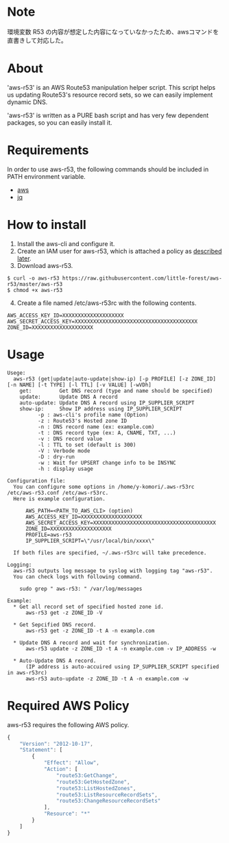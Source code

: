# Note

環境変数 R53 の内容が想定した内容になっていなかったため、awsコマンドを直書きして対応した。


# About

'aws-r53' is an AWS Route53 manipulation helper script.
This script helps us updating Route53's resource record sets, so we can easily implement dynamic DNS.

'aws-r53' is written as a PURE bash script and has very few dependent packages, so you can easily install it.

# Requirements

In order to use aws-r53, the following commands should be included in PATH environment variable. 

* [aws](https://aws.amazon.com/cli/)
* [jq](https://stedolan.github.io/jq/)

# How to install

1. Install the aws-cli and configure it.
2. Create an IAM user for aws-r53, which is attached a policy as [described later](#required-aws-policy).
3. Download aws-r53.

```
$ curl -o aws-r53 https://raw.githubusercontent.com/little-forest/aws-r53/master/aws-r53
$ chmod +x aws-r53
```

4. Create a file named /etc/aws-r53rc with the following contents. 
```
AWS_ACCESS_KEY_ID=XXXXXXXXXXXXXXXXXXXX
AWS_SECRET_ACCESS_KEY=XXXXXXXXXXXXXXXXXXXXXXXXXXXXXXXXXXXXXXXX
ZONE_ID=XXXXXXXXXXXXXXXXXXXX
```


# Usage

```
Usege:
  aws-r53 (get|update|auto-update|show-ip) [-p PROFILE] [-z ZONE_ID] [-n NAME] [-t TYPE] [-l TTL] [-v VALUE] [-wVDh]
    get:         Get DNS record (type and name should be specified)
    update:      Update DNS A record
    auto-update: Update DNS A record using IP_SUPPLIER_SCRIPT
    show-ip:     Show IP address using IP_SUPPLIER_SCRIPT
          -p : aws-cli's profile name (Option)
          -z : Route53's Hosted zone ID
          -n : DNS record name (ex: example.com)
          -t : DNS record type (ex: A, CNAME, TXT, ...)
          -v : DNS record value
          -l : TTL to set (default is 300)
          -V : Verbode mode
          -D : dry-run
          -w : Wait for UPSERT change info to be INSYNC
          -h : display usage

Configuration file:
  You can configure some options in /home/y-komori/.aws-r53rc /etc/aws-r53.conf /etc/aws-r53rc.
  Here is example configuration.

      AWS_PATH=<PATH_TO_AWS_CLI> (option)
      AWS_ACCESS_KEY_ID=XXXXXXXXXXXXXXXXXXXX
      AWS_SECRET_ACCESS_KEY=XXXXXXXXXXXXXXXXXXXXXXXXXXXXXXXXXXXXXXXX
      ZONE_ID=XXXXXXXXXXXXXXXXXXXX
      PROFILE=aws-r53
      IP_SUPPLIER_SCRIPT=\"/usr/local/bin/xxxx\"

  If both files are specified, ~/.aws-r53rc will take precedence.

Logging:
  aws-r53 outputs log message to syslog with logging tag "aws-r53".
  You can check logs with following command.

    sudo grep " aws-r53: " /var/log/messages

Example:
  * Get all record set of specified hosted zone id.
      aws-r53 get -z ZONE_ID -V

  * Get Sepcified DNS record.
      aws-r53 get -z ZONE_ID -t A -n example.com

  * Update DNS A record and wait for synchronization.
      aws-r53 update -z ZONE_ID -t A -n example.com -v IP_ADDRESS -w

  * Auto-Update DNS A record.
      (IP address is auto-accuired using IP_SUPPLIER_SCRIPT specified in aws-r53rc)
      aws-r53 auto-update -z ZONE_ID -t A -n example.com -w
```

# Required AWS Policy

aws-r53 requires the following AWS policy.

```javascript
{
    "Version": "2012-10-17",
    "Statement": [
        {
            "Effect": "Allow",
            "Action": [
                "route53:GetChange",
                "route53:GetHostedZone",
                "route53:ListHostedZones",
                "route53:ListResourceRecordSets",
                "route53:ChangeResourceRecordSets"
            ],
            "Resource": "*"
        }
    ]
}
```


